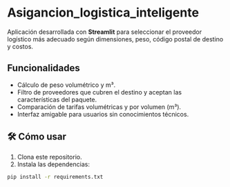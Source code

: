 # Asigancion_logistica_inteligente
Aplicación desarrollada con **Streamlit** para seleccionar el proveedor logístico más adecuado según dimensiones, peso, código postal de destino y costos.

## Funcionalidades

- Cálculo de peso volumétrico y m³.
- Filtro de proveedores que cubren el destino y aceptan las características del paquete.
- Comparación de tarifas volumétricas y por volumen (m³).
- Interfaz amigable para usuarios sin conocimientos técnicos.

## 🛠️ Cómo usar

1. Clona este repositorio.
2. Instala las dependencias:

```bash
pip install -r requirements.txt
